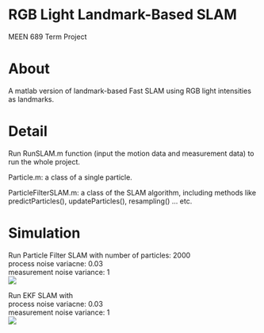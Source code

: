 # RGB Light Landmark-Based SLAM
MEEN 689 Term Project

# About
A matlab version of landmark-based Fast SLAM using RGB light intensities as landmarks.

# Detail
Run RunSLAM.m function (input the motion data and measurement data) to run the whole project.

Particle.m:
  a class of a single particle.
  
ParticleFilterSLAM.m:
  a class of the SLAM algorithm, including methods like predictParticles(), updateParticles(), resampling() ... etc.


# Simulation
Run Particle Filter SLAM with
  number of particles: 2000  
  process noise variacne: 0.03  
  measurement noise variance: 1  
  ![](Plots/PF_simulation.png)  
  
Run EKF SLAM with  
  process noise variacne: 0.03  
  measurement noise variance: 1  
  ![](Plots/EKF_simiulation.png)  
  

  
